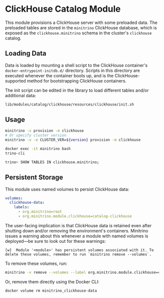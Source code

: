 # ClickHouse Catalog Module

This module provisions a ClickHouse server with some preloaded data. The
preloaded tables are stored in the `minitrino` ClickHouse database, which is
exposed as the `clickhouse.minitrino` schema in the cluster's `clickhouse`
catalog.

## Loading Data

Data is loaded by mounting a shell script to the ClickHouse container's
`docker-entrypoint-initdb.d/` directory. Scripts in this directory are executed
whenever the container boots up, and is the ClickHouse-supported method for
bootstrapping ClickHouse containers.

The init script can be edited in the library to load different tables and/or
additional data:

```sh
lib/modules/catalog/clickhouse/resources/clickhouse/init.sh
```

## Usage

```sh
minitrino -v provision -m clickhouse
# Or specify cluster version
minitrino -v -e CLUSTER_VER=${version} provision -m clickhouse

docker exec -it minitrino bash 
trino-cli

trino> SHOW TABLES IN clickhouse.minitrino;
```

## Persistent Storage

This module uses named volumes to persist ClickHouse data:

```yaml
volumes:
  clickhouse-data:
    labels:
      - org.minitrino=root
      - org.minitrino.module.clickhouse=catalog-clickhouse
```

The user-facing implication is that ClickHouse data is retained even after
shutting down and/or removing the environment's containers. Minitrino issues a
warning about this whenever a module with named volumes is deployed––be sure to
look out for these warnings:

```log
[w]  Module '<module>' has persistent volumes associated with it. To delete these volumes, remember to run `minitrino remove --volumes`.
```

To remove these volumes, run:

```sh
minitrino -v remove --volumes --label org.minitrino.module.clickhouse=catalog-clickhouse
```
  
Or, remove them directly using the Docker CLI:

```sh
docker volume rm minitrino_clickhouse-data
```
